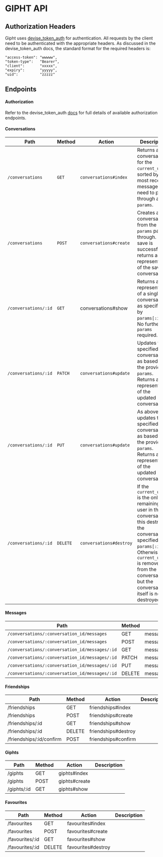 GIPHT API
=========

Authorization Headers
---------------------
Gipht uses [devise_token_auth](https://github.com/lynndylanhurley/devise_token_auth) for authentication.
All requests by the client need to be authenticated with the appropriate headers. As discussed in the devise_token_auth docs, the standard format for the required headers is:


    "access-token": "wwwww",
    "token-type":   "Bearer",
    "client":       "xxxxx",
    "expiry":       "yyyyy",
    "uid":          "zzzzz"



Endpoints
---------

#### Authorization

Refer to the devise_token_auth [docs](https://github.com/lynndylanhurley/devise_token_auth#usage-tldr) for full details of available authorization endpoints.

#### Conversations


| Path                 | Method       | Action                  | Description    
|----------------------|--------------|-------------------------|------------
| `/conversations`     | `GET`        | `conversations#index`   | Returns all conversations for the `current_user`, sorted by most recent message. No need to pass through any `params`.    
| `/conversations`     | `POST`       | `conversations#create`  | Creates a new conversation from the `params` passed through. If save is successful, it returns a json representation of the saved conversation.         
| `/conversations/:id` | `GET`        | conversations#show      | Returns a json representation of a single conversation, as specified by `params[:id]`. No further `params` required.          
| `/conversations/:id` | `PATCH`      | `conversations#update`  | Updates the specified conversation, as based on the provided `params`. Returns a json representation of the updated conversation.           
| `/conversations/:id` | `PUT`        | `conversations#update`  | As above, updates the specified conversation, as based on the provided `params`. Returns a json representation of the updated conversation.          
| `/conversations/:id` | `DELETE`     | `conversations#destroy` | If the `current_user` is the only remaining user in the conversation, this destroys the conversation specified by `params[:id]`. Otherwise the `current_user` is removed from the conversation, but the conversation itself is not destroyed.

#### Messages

| Path                                           | Method     | Action              | Description    
|------------------------------------------------|------------|---------------------|------------
| `/conversations/:conversation_id/messages`     | GET        | messages#index      |            
| `/conversations/:conversation_id/messages`     | POST       | messages#create     |            
| `/conversations/:conversation_id/messages/:id` | GET        | messages#show       |            
| `/conversations/:conversation_id/messages/:id` | PATCH      | messages#update     |            
| `/conversations/:conversation_id/messages/:id` | PUT        | messages#update     |            
| `/conversations/:conversation_id/messages/:id` | DELETE     | messages#destroy    |       

#### Friendships

| Path                      | Method     | Action                | Description    
|---------------------------|------------|-----------------------|------------
| /friendships              | GET        | friendships#index     |            
| /friendships              | POST       | friendships#create    |            
| /friendships/:id          | GET        | friendships#show      |                    
| /friendships/:id          | DELETE     | friendships#destroy   |     
| /friendships/:id/confirm  | POST       | friendships#confirm   |  

#### Giphts

| Path            | Method     | Action             | Description    
|-----------------|------------|--------------------|------------
| /giphts         | GET        | giphts#index       |            
| /giphts         | POST       | giphts#create      |            
| /giphts/:id     | GET        | giphts#show        |    

#### Favourites

| Path                      | Method     | Action                | Description    
|---------------------------|------------|-----------------------|------------
| /favourites               | GET        | favourites#index      |            
| /favourites               | POST       | favourites#create     |            
| /favourites/:id           | GET        | favourites#show       |                    
| /favourites/:id           | DELETE     | favourites#destroy    |     
